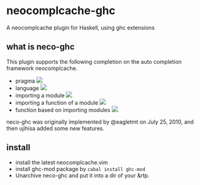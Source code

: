 # neocomplcache-ghc

A neocomplcache plugin for Haskell, using ghc extensions

## what is neco-ghc

This plugin supports the following completion on the auto completion framework neocomplcache.

* pragma
        ![](http://gyazo.com/c922e323be7dbed9aa70b2bac62be45e.png)
* language
        ![](http://gyazo.com/9df4aa3cf06fc07495d6dd67a4d07cc4.png)
* importing a module
        ![](http://gyazo.com/17a8bf08f3a6d5e123346f5f1c74c5f9.png)
* importing a function of a module
        ![](http://gyazo.com/d3698892a40ffb8e4bef970a02198715.png)
* function based on importing modules
        ![](http://gyazo.com/bc168a8aad5f38c6a83b8aa1b0fb14f6.png)

neco-ghc was originally implemented by @eagletmt on July 25, 2010, and then ujihisa added some new features.

## install

* install the latest neocomplcache.vim
* install ghc-mod package by `cabal install ghc-mod`
* Unarchive neco-ghc and put it into a dir of your &rtp.
